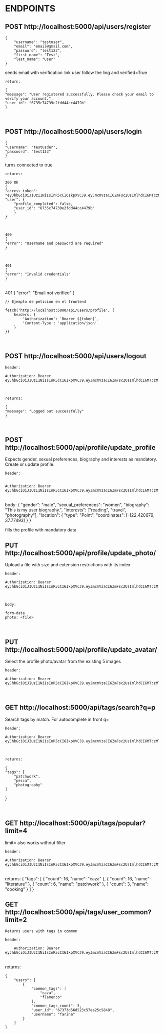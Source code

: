 


# ENDPOINTS

## POST http://localhost:5000/api/users/register

    {
        "username": "testuser",
        "email": "email@gmail.com",
        "password": "test123",
        "first_name": "Test",
        "last_name": "User"
    }
sends email with verification link
user follow the ling and verified=True

    return:

    {
    "message": "User registered successfully. Please check your email to verify your account.",
    "user_id": "6735c74739e2fdd44cc4479b"
    }
<br>

## POST http://localhost:5000/api/users/login

    {
    "username": "testusder",
    "password": "test123"
    }
turns connected to true

    returns:

    200 OK
    {
    "access_token": "eyJhbGciOiJIUzI1NiIsInR5cCI6IkpXVCJ9.eyJmcmVzaCI6ZmFsc2UsImlhdCI6MTczMTU4MjQ0MiwianRpIjoiMTgzOWY0YWMtMzVhYy00YzgwLWFhZTAtNjE2OGVhY2ZmYjhjIiwidHlwZSI6ImFjY2VzcyIsInN1YiI6IjY3MzVjNzQ3MzllMmZkZDQ0Y2M0NDc5YiIsIm5iZiI6MTczMTU4MjQ0MiwiY3NyZiI6ImM2ZDFlMDFjLWZhZjUtNDU3Yi1iZGI3LTdkNGUyOTc0MDBiMyIsImV4cCI6MTczMTU4NjA0Mn0.vIxb4P7O_7nlgStEfdX21YifPzLe8UMHO3rdXIMZqmU",
    "user": {
        "profile_completed": false,
        "user_id": "6735c74739e2fdd44cc4479b"
        }
    }
<br>

    400
    {
    "error": "Username and password are required"
    }
<br>


    401
    {
    "error": "Invalid credentials"
    }
<br>
    401
    {
    "error": "Email not verified"
    }

    // Ejemplo de petición en el frontend

    fetch('http://localhost:5000/api/users/profile', {
        headers: {
            'Authorization': `Bearer ${token}`,
            'Content-Type': 'application/json'
        }
    })
<br>

 ## POST http://localhost:5000/api/users/logout
    
    header:

    Authorization: Bearer eyJhbGciOiJIUzI1NiIsInR5cCI6IkpXVCJ9.eyJmcmVzaCI6ZmFsc2UsImlhdCI6MTczMTU5Njg2MSwianRpIjoiZmJiMmIxZmYtNjc1ZC00MDZjLWJlNGItYjJkODIyYmI5MDQzIiwidHlwZSI6ImFjY2VzcyIsInN1YiI6IjY3MzYxMTJhNzlkZmM2YzRkY2FjMDZkZSIsIm5iZiI6MTczMTU5Njg2MSwiY3NyZiI6ImYxMjM0NmU4LTYzMWYtNDZkZS1hYTZiLWE4N2U3OWFkNmRjZiIsImV4cCI6MTczMTYwMDQ2MX0.Gb5LkM_2_5RewOGVin5Jl7RPsHelPtl_JztQOlVGOBU
<br>

    returns:

    {
    "message": "Logged out successfully"
    }
<br>

## POST http://localhost:5000/api/profile/update_profile
Expects gender, sexual preferences, biography and interests as mandatory.
Create or update profile.

    header:


    Authorization: Bearer eyJhbGciOiJIUzI1NiIsInR5cCI6IkpXVCJ9.eyJmcmVzaCI6ZmFsc2UsImlhdCI6MTczMTU5Njg2MSwianRpIjoiZmJiMmIxZmYtNjc1ZC00MDZjLWJlNGItYjJkODIyYmI5MDQzIiwidHlwZSI6ImFjY2VzcyIsInN1YiI6IjY3MzYxMTJhNzlkZmM2YzRkY2FjMDZkZSIsIm5iZiI6MTczMTU5Njg2MSwiY3NyZiI6ImYxMjM0NmU4LTYzMWYtNDZkZS1hYTZiLWE4N2U3OWFkNmRjZiIsImV4cCI6MTczMTYwMDQ2MX0.Gb5LkM_2_5RewOGVin5Jl7RPsHelPtl_JztQOlVGOBU
<br>
    body:
        {
        "gender": "male",
        "sexual_preferences": "women", 
        "biography": "This is my user biography.",
        "interests": ["reading", "travel", "photography"],
        "location": {
            "type": "Point",
            "coordinates": [-122.420679, 37.77493]
        }
    }

fills the profile with mandatory data
<br>

## PUT http://localhost:5000/api/profile/update_photo/<int>

Upload a file with size and extension restrictions with its index

    header:

    Authorization: Bearer eyJhbGciOiJIUzI1NiIsInR5cCI6IkpXVCJ9.eyJmcmVzaCI6ZmFsc2UsImlhdCI6MTczMTU5Njg2MSwianRpIjoiZmJiMmIxZmYtNjc1ZC00MDZjLWJlNGItYjJkODIyYmI5MDQzIiwidHlwZSI6ImFjY2VzcyIsInN1YiI6IjY3MzYxMTJhNzlkZmM2YzRkY2FjMDZkZSIsIm5iZiI6MTczMTU5Njg2MSwiY3NyZiI6ImYxMjM0NmU4LTYzMWYtNDZkZS1hYTZiLWE4N2U3OWFkNmRjZiIsImV4cCI6MTczMTYwMDQ2MX0.Gb5LkM_2_5RewOGVin5Jl7RPsHelPtl_JztQOlVGOBU

<br>

    body:

    form-data
    photo: <file>

<br>

## PUT http://localhost:5000/api/profile/update_avatar/<int>

Select the profile photo/avatar from the existing 5 images

    header:

    Authorization: Bearer eyJhbGciOiJIUzI1NiIsInR5cCI6IkpXVCJ9.eyJmcmVzaCI6ZmFsc2UsImlhdCI6MTczMTU5Njg2MSwianRpIjoiZmJiMmIxZmYtNjc1ZC00MDZjLWJlNGItYjJkODIyYmI5MDQzIiwidHlwZSI6ImFjY2VzcyIsInN1YiI6IjY3MzYxMTJhNzlkZmM2YzRkY2FjMDZkZSIsIm5iZiI6MTczMTU5Njg2MSwiY3NyZiI6ImYxMjM0NmU4LTYzMWYtNDZkZS1hYTZiLWE4N2U3OWFkNmRjZiIsImV4cCI6MTczMTYwMDQ2MX0.Gb5LkM_2_5RewOGVin5Jl7RPsHelPtl_JztQOlVGOBU

<br>

## GET http://localhost:5000/api/tags/search?q=p

Search tags by match. For autocomplete in front 
q=<pattern>

    header:

    Authorization: Bearer eyJhbGciOiJIUzI1NiIsInR5cCI6IkpXVCJ9.eyJmcmVzaCI6ZmFsc2UsImlhdCI6MTczMTU5Njg2MSwianRpIjoiZmJiMmIxZmYtNjc1ZC00MDZjLWJlNGItYjJkODIyYmI5MDQzIiwidHlwZSI6ImFjY2VzcyIsInN1YiI6IjY3MzYxMTJhNzlkZmM2YzRkY2FjMDZkZSIsIm5iZiI6MTczMTU5Njg2MSwiY3NyZiI6ImYxMjM0NmU4LTYzMWYtNDZkZS1hYTZiLWE4N2U3OWFkNmRjZiIsImV4cCI6MTczMTYwMDQ2MX0.Gb5LkM_2_5RewOGVin5Jl7RPsHelPtl_JztQOlVGOBU

<br>

    returns:

    {
    "tags": [
        "patchwork",
        "pesca",
        "photography"
    ]
}

<br>

## GET http://localhost:5000/api/tags/popular?limit=4
limit=<number of results>
also works without filter

    header:

    Authorization: Bearer eyJhbGciOiJIUzI1NiIsInR5cCI6IkpXVCJ9.eyJmcmVzaCI6ZmFsc2UsImlhdCI6MTczMTU5Njg2MSwianRpIjoiZmJiMmIxZmYtNjc1ZC00MDZjLWJlNGItYjJkODIyYmI5MDQzIiwidHlwZSI6ImFjY2VzcyIsInN1YiI6IjY3MzYxMTJhNzlkZmM2YzRkY2FjMDZkZSIsIm5iZiI6MTczMTU5Njg2MSwiY3NyZiI6ImYxMjM0NmU4LTYzMWYtNDZkZS1hYTZiLWE4N2U3OWFkNmRjZiIsImV4cCI6MTczMTYwMDQ2MX0.Gb5LkM_2_5RewOGVin5Jl7RPsHelPtl_JztQOlVGOBU
<br>
    returns:
        {
        "tags": [
            {
                "count": 16,
                "name": "caza"
            },
            {
                "count": 16,
                "name": "literature"
            },
            {
                "count": 6,
                "name": "patchwork"
            },
            {
                "count": 3,
                "name": "cooking"
            }
        ]
    }


## GET http://localhost:5000/api/tags/user_common?limit=2
    Returns users with tags in common

    header:

        Authorization: Bearer eyJhbGciOiJIUzI1NiIsInR5cCI6IkpXVCJ9.eyJmcmVzaCI6ZmFsc2UsImlhdCI6MTczMTU5Njg2MSwianRpIjoiZmJiMmIxZmYtNjc1ZC00MDZjLWJlNGItYjJkODIyYmI5MDQzIiwidHlwZSI6ImFjY2VzcyIsInN1YiI6IjY3MzYxMTJhNzlkZmM2YzRkY2FjMDZkZSIsIm5iZiI6MTczMTU5Njg2MSwiY3NyZiI6ImYxMjM0NmU4LTYzMWYtNDZkZS1hYTZiLWE4N2U3OWFkNmRjZiIsImV4cCI6MTczMTYwMDQ2MX0.Gb5LkM_2_5RewOGVin5Jl7RPsHelPtl_JztQOlVGOBU
<br>
    returns:

    {
        "users": [
            {
                "common_tags": [
                    "caza",
                    "flamenco"
                ],
                "common_tags_count": 3,
                "user_id": "67373d56d523c57ea25c5848",
                "username": "farina"
            }
        ]
    }
